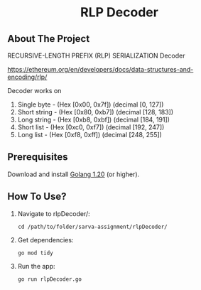 <h1 align="center">RLP Decoder</h1>

## About The Project

RECURSIVE-LENGTH PREFIX (RLP) SERIALIZATION Decoder

https://ethereum.org/en/developers/docs/data-structures-and-encoding/rlp/ 

Decoder works on 
1. Single byte - (Hex [0x00, 0x7f]) (decimal [0, 127])
2. Short string - (Hex [0x80, 0xb7]) (decimal [128, 183])
3. Long string - (Hex [0xb8, 0xbf]) (decimal [184, 191])
4. Short list - (Hex [0xc0, 0xf7]) (decimal [192, 247])
5. Long list - (Hex [0xf8, 0xff]) (decimal [248, 255])

## Prerequisites

Download and install [Golang 1.20](https://go.dev/doc/install) (or higher).  

## How To Use?

1. Navigate to rlpDecoder/:
   ``` 
   cd /path/to/folder/sarva-assignment/rlpDecoder/
   ``` 
2. Get dependencies:
   ``` 
   go mod tidy
   ```
3. Run the app:
   ``` 
   go run rlpDecoder.go 
   ```
